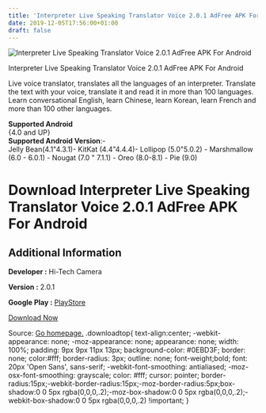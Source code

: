```yaml
---
title: 'Interpreter Live Speaking Translator Voice 2.0.1 AdFree APK For Android'
date: 2019-12-05T17:56:00+01:00
draft: false
---
```


![Interpreter Live Speaking Translator Voice 2.0.1 AdFree APK For Android](https://i2.wp.com/apkhome.net/wp-content/uploads/2019/12/Interpreter-Live-Speaking-Translator-Voice-2.0.1-AdFree.png "Interpreter Live Speaking Translator Voice 2.0.1 AdFree APK For Android")

  

Interpreter Live Speaking Translator Voice 2.0.1 AdFree APK For Android

Live voice translator, translates all the languages of an interpreter. Translate the text with your voice, translate it and read it in more than 100 languages.  
Learn conversational English, learn Chinese, learn Korean, learn French and more than 100 other languages.

**Supported Android**  
{4.0 and UP}  
**Supported Android Version**:-  
Jelly Bean(4.1"4.3.1)- KitKat (4.4"4.4.4)- Lollipop (5.0"5.0.2) - Marshmallow (6.0 - 6.0.1) - Nougat (7.0 " 7.1.1) - Oreo (8.0-8.1) - Pie (9.0)

Download Interpreter Live Speaking Translator Voice 2.0.1 AdFree APK For Android
================================================================================

Additional Information
----------------------

**Developer :** Hi-Tech Camera

**Version :** 2.0.1

**Google Play :** [PlayStore](https://play.google.com/store/apps/details?id=com.speaker.voice.translator&hl=en)

  

[Download Now](https://store4app.co/post/interpreter-live-speaking-translator-voice-2-0-1-adfree-apk-for-android_1575557233)

  
Source: [Go homepage.](https://store4app.co/post/interpreter-live-speaking-translator-voice-2-0-1-adfree-apk-for-android_1575557233) .downloadtop{ text-align:center; -webkit-appearance: none; -moz-appearance: none; appearance: none; width: 100%; padding: 9px 9px 11px 13px; background-color: #0EBD3F; border: none; color:#fff; border-radius: 3px; outline: none; font-weight;bold; font: 20px 'Open Sans', sans-serif; -webkit-font-smoothing: antialiased; -moz-osx-font-smoothing: grayscale; color: #fff; cursor: pointer; border-radius:15px;-webkit-border-radius:15px;-moz-border-radius:5px;box-shadow:0 0 5px rgba(0,0,0,.2);-moz-box-shadow:0 0 5px rgba(0,0,0,.2);-webkit-box-shadow:0 0 5px rgba(0,0,0,.2) !important; }